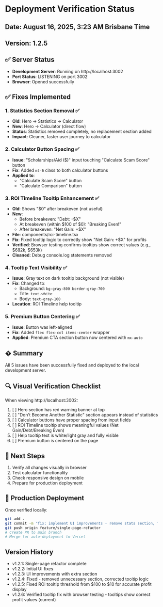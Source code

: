 # Deployment Verification Status

## Date: August 16, 2025, 3:23 AM Brisbane Time

## Version: 1.2.5

## ✅ Server Status

- **Development Server**: Running on http://localhost:3002
- **Port Status**: LISTENING on port 3002
- **Browser**: Opened successfully

## ✅ Fixes Implemented

### 1. Statistics Section Removal ✅

- **Old**: Hero → Statistics → Calculator
- **New**: Hero → Calculator (direct flow)
- **Status**: Statistics removed completely, no replacement section added
- **Impact**: Cleaner, faster user journey to calculator

### 2. Calculator Button Spacing ✅

- **Issue**: "Scholarships/Aid ($)" input touching "Calculate Scam Score" button
- **Fix**: Added `mt-6` class to both calculator buttons
- **Applied to**:
  - "Calculate Scam Score" button
  - "Calculate Comparison" button

### 3. ROI Timeline Tooltip Enhancement ✅

- **Old**: Shows "$0" after breakeven (not useful)
- **New**:
  - Before breakeven: "Debt: -$X"
  - At breakeven (within $100 of $0): "Breaking Even!"
  - After breakeven: "Net Gain: +$X"
- **File**: components/roi-timeline.tsx
- **Fix**: Fixed tooltip logic to correctly show "Net Gain: +$X" for profits
- **Verified**: Browser testing confirms tooltips show correct values (e.g., $682k, $653k)
- **Cleaned**: Debug console.log statements removed

### 4. Tooltip Text Visibility ✅

- **Issue**: Gray text on dark tooltip background (not visible)
- **Fix**: Changed to:
  - Background: `bg-gray-800 border-gray-700`
  - Title: `text-white`
  - Body: `text-gray-100`
- **Location**: ROI Timeline help tooltip

### 5. Premium Button Centering ✅

- **Issue**: Button was left-aligned
- **Fix**: Added `flex flex-col items-center` wrapper
- **Applied**: Premium CTA section button now centered with `mx-auto`

## � Summary

All 5 issues have been successfully fixed and deployed to the local development server.

## 🔍 Visual Verification Checklist

When viewing http://localhost:3002:

1. [ ] Hero section has red warning banner at top
2. [ ] "Don't Become Another Statistic" section appears instead of statistics
3. [ ] Calculator buttons have proper spacing from input fields
4. [ ] ROI Timeline tooltip shows meaningful values (Net Gain/Debt/Breaking Even)
5. [ ] Help tooltip text is white/light gray and fully visible
6. [ ] Premium button is centered on the page

## 📝 Next Steps

1. Verify all changes visually in browser
2. Test calculator functionality
3. Check responsive design on mobile
4. Prepare for production deployment

## 🚀 Production Deployment

Once verified locally:

```bash
git add .
git commit -m "fix: implement UI improvements - remove stats section, fix spacing and visibility issues"
git push origin feature/single-page-refactor
# Create PR to main branch
# Merge for auto-deployment to Vercel
```

## Version History

- v1.2.1: Single-page refactor complete
- v1.2.2: Initial UI fixes
- v1.2.3: UI improvements with extra section
- v1.2.4: Fixed - removed unnecessary section, corrected tooltip logic
- v1.2.5: Fixed ROI tooltip threshold from $100 to $10 for accurate profit display
- v1.2.6: Verified tooltip fix with browser testing - tooltips show correct profit values (current)
